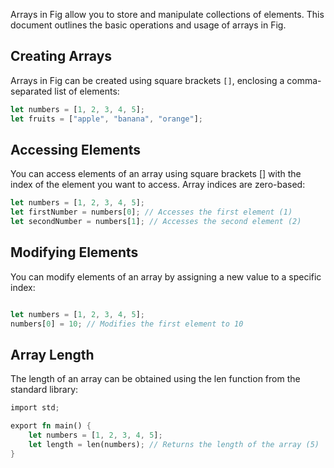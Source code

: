 Arrays in Fig allow you to store and manipulate collections of elements. This document outlines the basic operations and usage of arrays in Fig.

## Creating Arrays

Arrays in Fig can be created using square brackets `[]`, enclosing a comma-separated list of elements:

```rust
let numbers = [1, 2, 3, 4, 5];
let fruits = ["apple", "banana", "orange"];
```

## Accessing Elements

You can access elements of an array using square brackets [] with the index of the element you want to access. Array indices are zero-based:

```rust
let numbers = [1, 2, 3, 4, 5];
let firstNumber = numbers[0]; // Accesses the first element (1)
let secondNumber = numbers[1]; // Accesses the second element (2)
```
## Modifying Elements

You can modify elements of an array by assigning a new value to a specific index:

```rust

let numbers = [1, 2, 3, 4, 5];
numbers[0] = 10; // Modifies the first element to 10
```

## Array Length

The length of an array can be obtained using the len function from the standard library:

```rust
import std;

export fn main() {
    let numbers = [1, 2, 3, 4, 5];
    let length = len(numbers); // Returns the length of the array (5)
}
```
